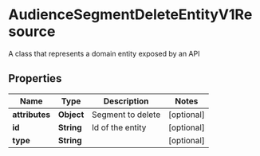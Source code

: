

# AudienceSegmentDeleteEntityV1Resource

A class that represents a domain entity exposed by an API

## Properties

| Name | Type | Description | Notes |
|------------ | ------------- | ------------- | -------------|
|**attributes** | **Object** | Segment to delete |  [optional] |
|**id** | **String** | Id of the entity |  [optional] |
|**type** | **String** |  |  [optional] |



